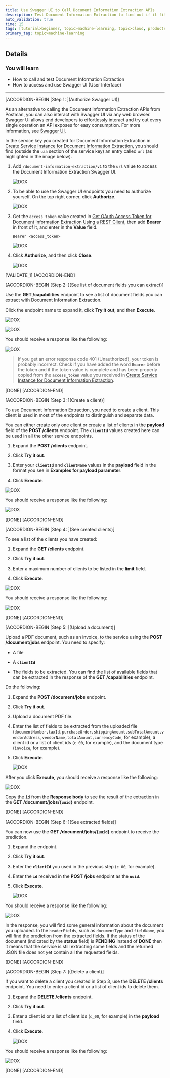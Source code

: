 ```yaml
---
title: Use Swagger UI to Call Document Information Extraction APIs
description: Test Document Information Extraction to find out if it fits your business needs.
auto_validation: true
time: 15
tags: [tutorial>beginner, topic>machine-learning, topic>cloud, products>sap-cloud-platform, products>sap-ai-business-services, products>document-information-extraction ]
primary_tag: topic>machine-learning
---
```


## Details
### You will learn
  - How to call and test Document Information Extraction
  - How to access and use Swagger UI (User Interface)

---

[ACCORDION-BEGIN [Step 1: ](Authorize Swagger UI)]

As an alternative to calling the Document Information Extraction APIs from Postman, you can also interact with Swagger UI via any web browser. Swagger UI allows end developers to effortlessly interact and try out every single operation an API exposes for easy consumption. For more information, see [Swagger UI](https://swagger.io/tools/swagger-ui/).  

In the service key you created for Document Information Extraction in [Create Service Instance for Document Information Extraction](cp-aibus-dox-service-instance), you should find (outside the `uaa` section of the service key) an entry called `url` (as highlighted in the image below).

1. Add `/document-information-extraction/v1` to the `url` value to access the Document Information Extraction Swagger UI.

    ![DOX](png-files\service-key-url.png)

2. To be able to use the Swagger UI endpoints you need to authorize yourself. On the top right corner, click **Authorize**.

    ![DOX](png-files/swagger0.png)

3. Get the `access_token` value created in [Get OAuth Access Token for Document Information Extraction Using a REST Client](cp-aibus-dox-rest-oauth-token), then add **Bearer** in front of it, and enter in the **Value** field.

    ```
    Bearer <access_token>
    ```

    ![DOX](png-files/Authorize.png)

4. Click **Authorize**, and then click **Close**.

    ![DOX](png-files/Authorize2.png)

[VALIDATE_1]
[ACCORDION-END]


[ACCORDION-BEGIN [Step 2: ](See list of document fields you can extract)]

Use the **GET /capabilities** endpoint to see a list of document fields you can extract with Document Information Extraction.

Click the endpoint name to expand it, click **Try it out**, and then **Execute**.

![DOX](png-files/capabilities.png)

![DOX](png-files/capabilities2.png)

You should receive a response like the following:

![DOX](png-files\capabilitiesResponse.png)

>If you get an error response code 401 (Unauthorized), your token is probably incorrect. Check if you have added the word **`Bearer`** before the token and if the token value is complete and has been properly copied from the **`access_token`** value you received in [Create Service Instance for Document Information Extraction](cp-aibus-dox-service-instance).

[DONE]
[ACCORDION-END]


[ACCORDION-BEGIN [Step 3: ](Create a client)]

To use Document Information Extraction, you need to create a client. This client is used in most of the endpoints to distinguish and separate data.

You can either create only one client or create a list of clients in the **payload** field of the **POST /clients** endpoint. The **`clientId`** values created here can be used in all the other service endpoints.

1. Expand the **POST /clients** endpoint.

2. Click **Try it out**.

3. Enter your **`clientId`** and **`clientName`** values in the **payload** field in the format you see in **Examples for payload parameter**.

4. Click **Execute**.

![DOX](png-files/createClient.png)

You should receive a response like the following:

![DOX](png-files/createClientResponse.png)

[DONE]
[ACCORDION-END]


[ACCORDION-BEGIN [Step 4: ](See created clients)]

To see a list of the clients you have created:

1. Expand the **GET /clients** endpoint.

2. Click **Try it out**.

3. Enter a maximum number of clients to be listed in the **limit** field.

4. Click **Execute**.

![DOX](png-files/listClient.png)

You should receive a response like the following:

![DOX](png-files/listClientResponse.png)

[DONE]
[ACCORDION-END]

[ACCORDION-BEGIN [Step 5: ](Upload a document)]

Upload a PDF document, such as an invoice, to the service using the **POST /document/jobs** endpoint. You need to specify:

  - A file

  - A **`clientId`**

  - The fields to be extracted. You can find the list of available fields that can be extracted in the response of the **GET /capabilities** endpoint.

Do the following:

1. Expand the **POST /document/jobs** endpoint.

2. Click **Try it out**.

3. Upload a document PDF file.

4. Enter the list of fields to be extracted from the uploaded file (`documentNumber,taxId,purchaseOrder,shippingAmount,subTotalAmount,vendorAddress,vendorName,totalAmount,currencyCode`, for example), a client id or a list of client ids (`c_00`, for example), and the document type (`invoice`, for example).

5. Click **Execute**.

    ![DOX](png-files/testInvoice.png)

After you click **Execute**, you should receive a response like the following:

![DOX](png-files/testInvoiceResult.png)

Copy the **`id`** from the **Response body** to see the result of the extraction in the **GET /document/jobs/{`uuid`}** endpoint.

[DONE]
[ACCORDION-END]

[ACCORDION-BEGIN [Step 6: ](See extracted fields)]

You can now use the **GET /document/jobs/{`uuid`}** endpoint to receive the prediction.

1. Expand the endpoint.

2. Click **Try it out**.

3. Enter the **`clientId`** you used in the previous step (`c_00`, for example).

4. Enter the **`id`** received in the **POST /jobs** endpoint as the **`uuid`**.

5. Click **Execute**.

    ![DOX](png-files/getResults.png)

You should receive a response like the following:

![DOX](png-files/getResultsResponse.png)

In the response, you will find some general information about the document you uploaded. In the `headerFields`, such as `documentType` and `fieldName`, you will find the prediction from the extracted fields. If the status of the document (indicated by the **status** field) is **PENDING** instead of **DONE** then it means that the service is still extracting some fields and the returned JSON file does not yet contain all the requested fields.

[DONE]
[ACCORDION-END]

[ACCORDION-BEGIN [Step 7: ](Delete a client)]

If you want to delete a client you created in Step 3, use the **DELETE /clients** endpoint. You need to enter a client id or a list of client ids to delete them.

1. Expand the **DELETE /clients** endpoint.

2. Click **Try it out**.

3. Enter a client id or a list of client ids (`c_00`, for example) in the **payload** field.

4. Click **Execute**.

    ![DOX](png-files/deleteClient.png)

You should receive a response like the following:

![DOX](png-files/deleteClientResponse.png)

[DONE]
[ACCORDION-END]
